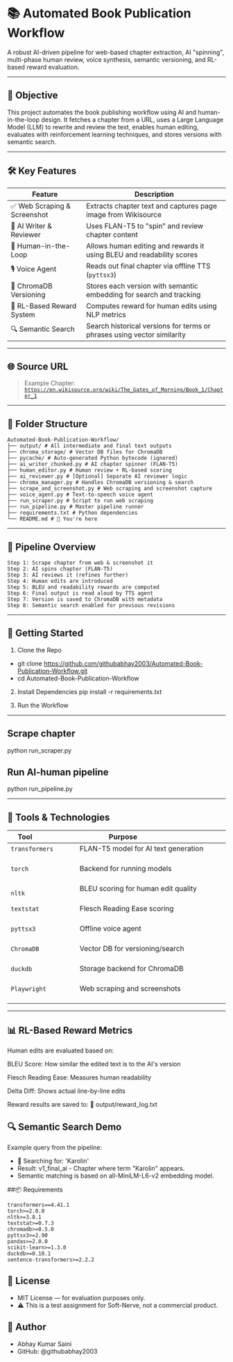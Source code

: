 # 📚 Automated Book Publication Workflow

A robust AI-driven pipeline for web-based chapter extraction, AI "spinning", multi-phase human review, voice synthesis, semantic versioning, and RL-based reward evaluation.

---

## 🎯 Objective

This project automates the book publishing workflow using AI and human-in-the-loop design. It fetches a chapter from a URL, uses a Large Language Model (LLM) to rewrite and review the text, enables human editing, evaluates with reinforcement learning techniques, and stores versions with semantic search.

---

## 🛠️ Key Features

| Feature                          | Description                                                                 |
|----------------------------------|-----------------------------------------------------------------------------|
| ✅ Web Scraping & Screenshot     | Extracts chapter text and captures page image from Wikisource               |
| 🤖 AI Writer & Reviewer          | Uses FLAN-T5 to "spin" and review chapter content                           |
| 👤 Human-in-the-Loop             | Allows human editing and rewards it using BLEU and readability scores       |
| 🎙️ Voice Agent                  | Reads out final chapter via offline TTS (`pyttsx3`)                        |
| 🧠 ChromaDB Versioning           | Stores each version with semantic embedding for search and tracking        |
| 🧪 RL-Based Reward System        | Computes reward for human edits using NLP metrics                           |
| 🔍 Semantic Search               | Search historical versions for terms or phrases using vector similarity     |

---

## 🌐 Source URL

> Example Chapter:  
> [`https://en.wikisource.org/wiki/The_Gates_of_Morning/Book_1/Chapter_1`](https://en.wikisource.org/wiki/The_Gates_of_Morning/Book_1/Chapter_1)

---

## 📁 Folder Structure
```
Automated-Book-Publication-Workflow/
├── output/ # All intermediate and final text outputs
├── chroma_storage/ # Vector DB files for ChromaDB
├── pycache/ # Auto-generated Python bytecode (ignored)
├── ai_writer_chunked.py # AI chapter spinner (FLAN-T5)
├── human_editor.py # Human review + RL-based scoring
├── ai_reviewer.py # [Optional] Separate AI reviewer logic
├── chroma_manager.py # Handles ChromaDB versioning & search
├── scrape_and_screenshot.py # Web scraping and screenshot capture
├── voice_agent.py # Text-to-speech voice agent
├── run_scraper.py # Script to run web scraping
├── run_pipeline.py # Master pipeline runner
├── requirements.txt # Python dependencies
└── README.md # 📘 You're here
```


---

## 🔄 Pipeline Overview

```text
Step 1: Scrape chapter from web & screenshot it
Step 2: AI spins chapter (FLAN-T5)
Step 3: AI reviews it (refines further)
Step 4: Human edits are introduced
Step 5: BLEU and readability rewards are computed
Step 6: Final output is read aloud by TTS agent
Step 7: Version is saved to ChromaDB with metadata
Step 8: Semantic search enabled for previous revisions
```
---
## 🚀 Getting Started
1. Clone the Repo
- git clone https://github.com/githubabhay2003/Automated-Book-Publication-Workflow.git
- cd Automated-Book-Publication-Workflow

2. Install Dependencies
pip install -r requirements.txt

3. Run the Workflow
---
## Scrape chapter
python run_scraper.py

## Run AI-human pipeline
python run_pipeline.py

---
## 🧠 Tools & Technologies

| Tool                             | Purpose                                                                       |
|---------------------------------|---------------------------------------------------------------------------------|
| `transformers`                  | FLAN-T5 model for AI text generation                                          |
| `torch`                         | Backend for running models                                                    |
| `nltk`                          | BLEU scoring for human edit quality                                          |
| `textstat`                      | Flesch Reading Ease scoring                                                 |
| `pyttsx3`                       | Offline voice agent                                                         |
| `ChromaDB`                      | Vector DB for versioning/search                                             |
| `duckdb`                        | Storage backend for ChromaDB                                                |
| `Playwright`                    | Web scraping and screenshots                                                |
---
## 📊 RL-Based Reward Metrics
Human edits are evaluated based on:

BLEU Score: How similar the edited text is to the AI's version

Flesch Reading Ease: Measures human readability

Delta Diff: Shows actual line-by-line edits

Reward results are saved to:
📄 output/reward_log.txt

## 🔍 Semantic Search Demo
Example query from the pipeline:
- 🔎 Searching for: 'Karolin'
- Result: v1_final_ai - Chapter where term "Karolin" appears.
- Semantic matching is based on all-MiniLM-L6-v2 embedding model.

##📦 Requirements
```
transformers==4.41.1
torch>=2.0.0
nltk>=3.8.1
textstat>=0.7.3
chromadb>=0.5.0
pyttsx3>=2.90
pandas>=2.0.0
scikit-learn>=1.3.0
duckdb>=0.10.1
sentence-transformers>=2.2.2
```
## 📜 License
- MIT License — for evaluation purposes only.
- ⚠️ This is a test assignment for Soft-Nerve, not a commercial product.

## 🙋 Author
- Abhay Kumar Saini
- GitHub: @githubabhay2003
